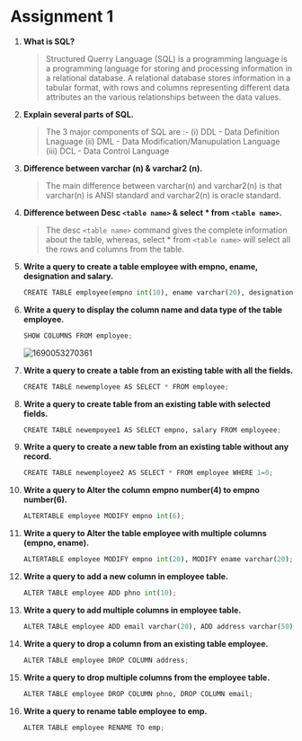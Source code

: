 # Assignment 1

1. **What is SQL?**

   > Structured Querry Language (SQL) is a programming language is a programming language for storing and processing information in a relational database. A relational database stores information in a tabular format, with rows and columns representing different data attributes an the various relationships between the data values.
   >
2. **Explain several parts of SQL.**

   > The 3 major components of SQL are :-
   > (i) DDL - Data Definition Lnaguage
   > (ii) DML - Data Modification/Manupulation Language
   > (iii) DCL - Data Control Language
   >
3. **Difference between varchar (n) & varchar2 (n).**

   > The main difference between varchar(n) and varchar2(n) is that varchar(n) is ANSI standard and varchar2(n) is oracle standard.
   >
4. **Difference between Desc `<table name>` & select * from `<table name>`.**

   > The desc `<table name>` command gives the complete information about the table, whereas, select * from `<table name>`  will select all the rows and columns from the table.
   >
5. **Write a query to create a table employee with empno, ename, designation and salary.**

   ```python
   CREATE TABLE employee(empno int(10), ename varchar(20), designation varchar(10), salary int(10));
   ```
6. **Write a query to display the column name and data type of the table employee.**

   ```python
   SHOW COLUMNS FROM employee;
   ```
   ![1690053270361](image/Assignment1/1690053270361.png)
7. **Write a query to create a table from an existing table with all the fields.**

   ```python
   CREATE TABLE newemployee AS SELECT * FROM employee;
   ```
8. **Write a query to create table from an existing table with selected fields.**

   ```python
   CREATE TABLE newempoyee1 AS SELECT empno, salary FROM employeee;
   ```
9. **Write a query to create a new table from an existing table without any record.**

   ```python
   CREATE TABLE newemployee2 AS SELECT * FROM employee WHERE 1=0;
   ```
10. **Write a query to Alter the column empno number(4) to empno number(6).**

    ```python
    ALTERTABLE employee MODIFY empno int(6);
    ```
11. **Write a query to Alter the table employee with multiple columns (empno, ename).**

    ```python
    ALTERTABLE employee MODIFY empno int(20), MODIFY ename varchar(20);
    ```
12. **Write a query to add a new column in employee table.**

    ```python
    ALTER TABLE employee ADD phno int(10);
    ```
13. **Write a query to add multiple columns in employee table.**

    ```python
    ALTER TABLE employee ADD email varchar(20), ADD address varchar(50);
    ```
14. **Write a query to drop a column from an existing table employee.**

    ```python
    ALTER TABLE employee DROP COLUMN address;
    ```
15. **Write a query to drop multiple columns from the employee table.**

    ```python
    ALTER TABLE employee DROP COLUMN phno, DROP COLUMN email;
    ```
16. **Write a query to rename table employee to emp.**

    ```python
    ALTER TABLE employee RENAME TO emp;
    ```
